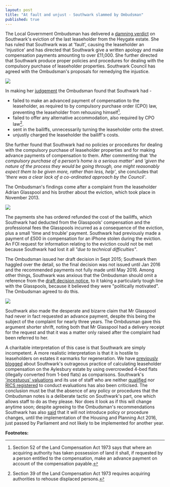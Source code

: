 ```yaml
---
layout: post
title: "At fault and unjust - Southwark slammed by Ombudsman"
published: true
---
```

The Local Government Ombudsman has delivered a [damning verdict](http://35percent.org/img/LGO_Glasspool14-019-995) on Southwark's eviction of the last leaseholder from the Heygate estate. She has ruled that Southwark was at 'fault', causing the leaseholder an 'injustice' and has directed that Southwark give a written apology and make compensation payments amounting to over £11,000. She further directed that Southwark produce proper policies and procedures for dealing with the compulsory purchase of leaseholder properties. Southwark Council has agreed with the Ombudsman's proposals for remedying the injustice.

![](http://35percent.org/img/FINALDECISION.png)

In making her [judgement](http://www.lgo.org.uk/decisions/housing/other/14-019-995) the Ombudsman found that Southwark had - 

 * failed to make an advanced payment of compensation to the leaseholder, as required to by compulsory purchase order (CPO) law, preventing the leaseholder from rehousing himself[^1].
 * failed to offer any alternative accommodation, also required by CPO law[^2].
 * sent in the bailiffs, unnecessarily turning the leaseholder onto the street.
 * unjustly charged the leaseholder the bailiff's costs.
 
She further found that Southwark had no policies or procedures for dealing with the compulsory purchase of leaseholder properties and for making advance payments of compensation to them. After commenting that *'the compulsory purchase of a person’s home is a serious matter'* and *'given the nature of the process they would be going through, one might reasonably expect them to be given more, rather than less, help'*, she concludes that *'there was a clear lack of a co-ordinated approach by the Council'*.

The Ombudsman's findings come after a complaint from the leaseholder Adrian Glasspool and his brother about the eviction, which took place in November 2013.  

![](http://35percent.org/img/guardiandeathknell.png)

The payments she has ordered refunded the cost of the bailiffs, which Southwark had deducted from the Glasspools' compensation and the professional fees the Glasspools incurred as a consequence of the eviction, plus a small 'time and trouble' payment.   Southwark had previously made a payment of £500 in compensation for an iPhone stolen during the eviction. An FOI request for information relating to the eviction could not be met because Southwark had lost it all _"due to technical difficulties"_.

The Ombudsman issued her draft decision in Sept 2015; Southwark then haggled over the detail, so the final decision was not issued until Jan 2016 and the recommended payments not fully made until May 2016. Among other things, Southwark was anxious that the Ombudsman should omit a reference from the [draft decision notice](http://35percent.org/img/Draftdecision.pdf), to it taking a particularly tough line with the Glasspools, because it believed they were "politically motivated". The Ombudsman agreed to do this.

![](http://35percent.org/img/politicallymotivated.png)

Southwark also made the desperate and bizarre claim that Mr Glasspool had never in fact requested an advance payment, despite this being the subject of the complaint for nearly three years. The Ombdusman gave this argument shorter shrift, noting both that Mr Glasspool had a delivery receipt for the request and that it was a matter only raised after the complaint had been referred to her. 

A charitable interpretation of this case is that Southwark are simply incompetent. A more realistic interpretation is that it is hostile to leaseholders on estates it earmarks for regeneration. We have [previously blogged](http://35percent.org/2014-05-16-southwark-gives-green-light-to-slum-landlords/) about Southwark's outrageous practice of calculating leaseholder compensation on the Aylesbury estate by using overcrowded 4-bed flats (illegally converted from 1-bed flats) as comparisons. Southwark's  ['incestuous' valuations](http://35percent.org/2014-05-30-aylesbury-leaseholder-fights-incestuous-valuation/) and its use of staff who are neither [qualified](http://crappistmartin.github.io/images/PMcGreal_Email28April2015.pdf) nor [RICS registered](http://crappistmartin.github.io/images/ALAG_RICS.pdf) to conduct evaluations has also been criticised. The conclusion must be that the absence of any policy or procedures that the Ombudsman notes is a deliberate tactic on Southwark's part, one which allows staff to do as they please. Nor does it look as if this will change anytime soon; despite agreeing to the Ombudsman's recommendations Southwark has also [said](http://35percent.org/img/LGO_apology.pdf) that it will not introduce policy or procedure changes, until the implementation of the Housing and Planning Act 2016, just passed by Parliament and not likely to be implemented for another year.

__Footnotes:__

[^1]: Section 52 of the Land Compensation Act 1973 says that where an acquiring authority has taken possession of land it shall, if requested by a person entitled to the compensation, make an advance payment on account of the compensation payable.

[^2]: Section 39 of the Land Compensation Act 1973 requires acquiring authorities to rehouse displaced persons.





